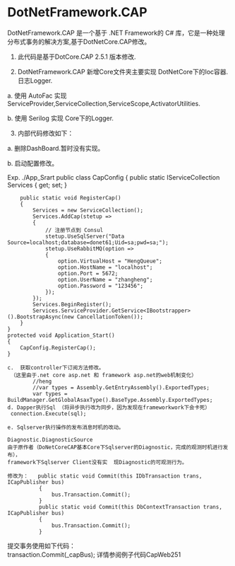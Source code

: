 # DotNetFramework.CAP
DotNetFramework.CAP 是一个基于 .NET Framework的 C# 库，它是一种处理分布式事务的解决方案,基于DotNetCore.CAP修改。


1. 此代码是基于DotCore.CAP 2.5.1 版本修改.

2. DotNetFramework.CAP 新增Core文件夹主要实现 DotNetCore下的Ioc容器. 日志Logger.

  a.  使用 AutoFac 实现 ServiceProvider,ServiceCollection,ServiceScope,ActivatorUtilities.
  
  b.  使用 Serilog 实现 Core下的Logger.
  
  
3. 内部代码修改如下：

  a. 删除DashBoard.暂时没有实现。
  
  b. 启动配置修改。
  
  Exp.
  ./App_Srart
    public class CapConfig
    {
        public static IServiceCollection Services { get; set; }

        public static void RegisterCap()
        {
            Services = new ServiceCollection();
            Services.AddCap(stetup =>
            {
                // 注册节点到 Consul
                stetup.UseSqlServer("Data Source=localhost;database=donet61;Uid=sa;pwd=sa;");
                stetup.UseRabbitMQ(option =>
                {
                    option.VirtualHost = "HengQueue";
                    option.HostName = "localhost";
                    option.Port = 5672;
                    option.UserName = "zhangheng";
                    option.Password = "123456";
                });
            });
            Services.BeginRegister();
            Services.ServiceProvider.GetService<IBootstrapper>().BootstrapAsync(new CancellationToken());
        }
    }
    protected void Application_Start()
    {
        CapConfig.RegisterCap();
    }
    
    c.  获取controller下订阅方法修改。
     （这里由于.net core asp.net 和 framework asp.net的web机制变化）
            //heng
            //var types = Assembly.GetEntryAssembly().ExportedTypes;
            var types = BuildManager.GetGlobalAsaxType().BaseType.Assembly.ExportedTypes;
    d. Dapper执行Sql （将异步执行改为同步，因为发现在frameworkwork下会卡死）
     connection.Execute(sql);
     
    e. Sqlserver执行操作的发布消息时机的改动。
    
    Diagnostic.DiagnosticSource
    由于原作者（DoNetCoreCAP基本Core下Sqlserver的Diagnostic，完成的观测时机进行发布），
    framework下Sqlserver Client没有实  现Diagnostic的可观测行为。    
    
    修改为：   public static void Commit(this IDbTransaction trans, ICapPublisher bus)
              {
                  bus.Transaction.Commit();
              }
              public static void Commit(this DbContextTransaction trans, ICapPublisher bus)
              {
                  bus.Transaction.Commit();
              }
   提交事务使用如下代码：           
   transaction.Commit(_capBus);   详情参阅例子代码CapWeb251 
   
    

   
   
              
    
            
            
            
